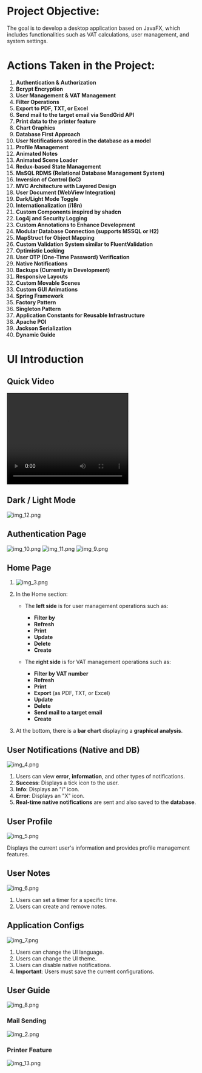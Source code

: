 # Project Objective:
The goal is to develop a desktop application based on JavaFX, which includes functionalities such as VAT calculations, user management, and system settings.

# Actions Taken in the Project:

1. **Authentication & Authorization**
2. **Bcrypt Encryption**
3. **User Management & VAT Management**
4. **Filter Operations**
5. **Export to PDF, TXT, or Excel**
6. **Send mail to the target email via SendGrid API**
7. **Print data to the printer feature**
8. **Chart Graphics**
9. **Database First Approach**
10. **User Notifications stored in the database as a model**
11. **Profile Management**
12. **Animated Notes**
13. **Animated Scene Loader**
14. **Redux-based State Management**
15. **MsSQL RDMS (Relational Database Management System)**
16. **Inversion of Control (IoC)**
17. **MVC Architecture with Layered Design**
18. **User Document (WebView Integration)**
19. **Dark/Light Mode Toggle**
20. **Internationalization (i18n)**
21. **Custom Components inspired by shadcn**
22. **Log4j and Security Logging**
23. **Custom Annotations to Enhance Development**
24. **Modular Database Connection (supports MSSQL or H2)**
25. **MapStruct for Object Mapping**
26. **Custom Validation System similar to FluentValidation**
27. **Optimistic Locking**
28. **User OTP (One-Time Password) Verification**
29. **Native Notifications**
30. **Backups (Currently in Development)**
31. **Responsive Layouts**
32. **Custom Movable Scenes**
33. **Custom GUI Animations**
34. **Spring Framework**
35. **Factory Pattern**
36. **Singleton Pattern**
37. **Application Constants for Reusable Infrastructure**
38. **Apache POI**
39. **Jackson Serialization**
40. **Dynamic Guide**

# UI Introduction
## Quick Video

<video width="320" height="240" controls>
  <source src="./tamamlandi.mp4" type="video/mp4">
  Your browser does not support the video tag.
</video>

## Dark / Light Mode
![img_12.png](img_12.png)
## Authentication Page
![img_10.png](img_10.png)
![img_11.png](img_11.png)
![img_9.png](img_9.png)
## Home Page
1. ![img_3.png](img_3.png)

2. In the Home section:

    - The **left side** is for user management operations such as:
        - **Filter by**
        - **Refresh**
        - **Print**
        - **Update**
        - **Delete**
        - **Create**

    - The **right side** is for VAT management operations such as:
        - **Filter by VAT number**
        - **Refresh**
        - **Print**
        - **Export** (as PDF, TXT, or Excel)
        - **Update**
        - **Delete**
        - **Send mail to a target email**
        - **Create**

3. At the bottom, there is a **bar chart** displaying a **graphical analysis**.

## User Notifications (Native and DB)

![img_4.png](img_4.png)

1. Users can view **error**, **information**, and other types of notifications.
2. **Success**: Displays a tick icon to the user.
3. **Info**: Displays an "i" icon.
4. **Error**: Displays an "X" icon.
5. **Real-time native notifications** are sent and also saved to the **database**.

## User Profile

![img_5.png](img_5.png)

Displays the current user's information and provides profile management features.

## User Notes

![img_6.png](img_6.png)

1. Users can set a timer for a specific time.
2. Users can create and remove notes.


## Application Configs

![img_7.png](img_7.png)

1. Users can change the UI language.
2. Users can change the UI theme.
3. Users can disable native notifications.
4. **Important**: Users must save the current configurations.

## User Guide
![img_8.png](img_8.png)

### Mail Sending
![img_2.png](img_2.png)
### Printer Feature
![img_13.png](img_13.png)